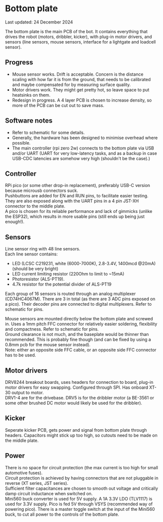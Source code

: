 # Bottom plate

Last updated: 24 December 2024

The bottom plate is the main PCB of the bot. It contains everything that drives the robot (motors, dribbler, kicker), with plug-in motor drivers, and sensors (line sensors, mouse sensors, interface for a lightgate and loadcell sensor).

## Progress

- Mouse sensor works. Drift is acceptable. Concern is the distance scaling with how far it is from the ground, that needs to be calibrated and maybe compensated for by measuring surface quality.
- Motor drivers work. They might get pretty hot, so leave space to put heatsinks on them.
- Redesign in progress. A 4 layer PCB is chosen to increase density, so more of the PCB can be cut out to save mass.

## Software notes

- Refer to schematic for some details.
- Generally, the hardware has been designed to minimise overhead where possible.
- The main controller (rpi zero 2w) connects to the bottom plate via USB and/or UART (UART for very low-latency tasks, and as a backup in case USB-CDC latencies are somehow very high (shouldn't be the case).)

## Controller

RPi pico (or some other drop-in replacement), preferably USB-C version because microusb connectors suck.  
Pushbuttons are added for EN and RUN pins, to facilitate easier testing. They are also exposed along with the UART pins in a 4 pin JST-XH connector to the middle plate.  
A pico is chosen for its reliable performance and lack of gimmicks (unlike the ESP32), which results in more usable pins (still ends up being just enough!).

## Sensors

Line sensor ring with 48 line sensors.  
Each line sensor contains:
- LED (LCSC C219231, white (6000-7000K), 2.8-3.4V, 1400mcd @20mA) (should be very bright)
- LED current limiting resistor (220Ohm to limit to ~15mA)
- Photoresistor (ALS-PT19).
- 4.7k resistor for the potential divider of ALS-PT19

Each group of 16 sensors is routed through an analog multiplexer (CD74HC4067M). There are 3 in total (as there are 3 ADC pins exposed on a pico). Their decoder pins are connected to digital multiplexers. Refer to schematic for pins.  

Mouse sensors are mounted directly below the bottom plate and screwed in. Uses a 1mm pitch FFC connector for relatively easier soldering, flexibility and compactness. Refer to schematic for pins.  
Ground clearance is not much, and the baseplate would be thinner than recommended. This is probably fine though (and can be fixed by using a 0.8mm pcb for the mouse sensor instead).  
Note: either an opposite side FFC cable, or an opposite side FFC connector has to be used.  

## Motor drivers

DRV8244 breakout boards, uses headers for connection to board, plug-in motor drivers for easy swapping. Configured through SPI. Has onboard XT-30 output to motor.  
DRV1-4 are for the drivebase. DRV5 is for the dribbler motor (a BE-3561 or some other brushed DC motor would likely be used for the dribbler).

## Kicker

Seperate kicker PCB, gets power and signal from bottom plate through headers. Capacitors might stick up too high, so cutouts need to be made on the middle plate.

## Power

There is no space for circuit protection (the max current is too high for small automotive fuses).  
Circuit protection is achieved by having connectors that are not pluggable in reverse (XT series, JST series).  
Sufficient filter capacitances are chosen to smooth out voltage and critically damp circuit inductance when switched on.  
Mini560 buck converter is used for 5V supply. A 1A 3.3V LDO (TLV1117) is used for 3.3V supply. Pico is fed 5V through VSYS (recommended way of powering pico). There is a master toggle switch at the input of the Mini560 buck, to cut all power to the controls of the bottom plate.
